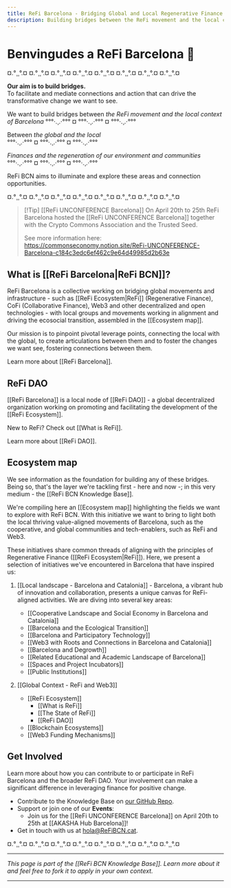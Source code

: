 ```yaml
---
title: ReFi Barcelona - Bridging Global and Local Regenerative Finance
description: Building bridges between the ReFi movement and the local context of Barcelona
---
```


# Benvingudes a ReFi Barcelona 🌱

¤.°¸¸°.¤ ¤.°¸¸°.¤ ¤.°¸¸°.¤ ¤.°¸¸°.¤ ¤.°¸¸°.¤ ¤.°¸¸°.¤ ¤.°¸¸°.¤ ¤.°¸¸°.¤

**Our aim is to build bridges.**  
To facilitate and mediate connections and action that can drive the transformative change we want to see.

We want to build bridges between *the ReFi movement and the local context of Barcelona*
°°°·.¸.·°°° ¤ °°°·.¸.·°°° ¤ °°°·.¸.·°°°  

Between *the global and the local*  
°°°·.¸.·°°° ¤ °°°·.¸.·°°° ¤ °°°·.¸.·°°°  

*Finances and the regeneration of our environment and communities*  
°°°·.¸.·°°° ¤ °°°·.¸.·°°° ¤ °°°·.¸.·°°°  

ReFi BCN aims to illuminate and explore these areas and connection opportunities.

¤.°¸¸°.¤ ¤.°¸¸°.¤ ¤.°¸¸°.¤ ¤.°¸¸°.¤ ¤.°¸¸°.¤ ¤.°¸¸°.¤ ¤.°¸¸°.¤ ¤.°¸¸°.¤


> [!Tip] [[ReFi UNCONFERENCE Barcelona]]
> On April 20th to 25th ReFi Barcelona hosted the [[ReFi UNCONFERENCE Barcelona]] together with the Crypto Commons Association and the Trusted Seed.
> 
> See more information here: https://commonseconomy.notion.site/ReFi-UNCONFERENCE-Barcelona-c184c3edc6ef462c9e64d49985d2b63e


## What is [[ReFi Barcelona|ReFi BCN]]?

ReFi Barcelona is a collective working on bridging global movements and infrastructure - such as [[ReFi Ecosystem|ReFi]] (Regenerative Finance), CoFi (Collaborative Finance), Web3 and other decentralized and open technologies - with local groups and movements working in alignment and driving the ecosocial transition, assembled in the [[Ecosystem map]].

Our mission is to pinpoint pivotal leverage points, connecting the local with the global, to create articulations between them and to foster the changes we want see, fostering connections between them.

Learn more about [[ReFi Barcelona]].

## ReFi DAO

[[ReFi Barcelona]] is a local node of [[ReFi DAO]] - a global decentralized organization working on promoting and facilitating the development of the [[ReFi Ecosystem]].

New to ReFi? Check out [[What is ReFi]].

Learn more about [[ReFi DAO]].

## Ecosystem map

We see information as the foundation for building any of these bridges. Being so, that's the layer we're tackling first - here and now -; in this very medium - the [[ReFi BCN Knowledge Base]].

We're compiling here an [[Ecosystem map]] highlighting the fields we want to explore with ReFi BCN. With this initiative we want to bring to light both the local thriving value-aligned movements of Barcelona, such as the cooperative, and global communities and tech-enablers, such as ReFi and Web3.

These initiatives share common threads of aligning with the principles of Regenerative Finance ([[ReFi Ecosystem|ReFi]]). Here, we present a selection of initiatives we've encountered in Barcelona that have inspired us:

1. [[Local landscape - Barcelona and Catalonia]] - Barcelona, a vibrant hub of innovation and collaboration, presents a unique canvas for ReFi-aligned activities. We are diving into several key areas:
	- [[Cooperative Landscape and Social Economy in Barcelona and Catalonia]]
	- [[Barcelona and the Ecological Transition]]
	- [[Barcelona and Participatory Technology]]
	- [[Web3 with Roots and Connections in Barcelona and Catalonia]]
	- [[Barcelona and Degrowth]]
	- [[Related Educational and Academic Landscape of Barcelona]]
	- [[Spaces and Project Incubators]]
	- [[Public Institutions]]

2. [[Global Context - ReFi and Web3]]
	- [[ReFi Ecosystem]]
		- [[What is ReFi]]
		- [[The State of ReFi]]
		- [[ReFi DAO]]
	- [[Blockchain Ecosystems]]
	- [[Web3 Funding Mechanisms]]

## Get Involved

Learn more about how you can contribute to or participate in ReFi Barcelona and the broader ReFi DAO. Your involvement can make a significant difference in leveraging finance for positive change.

- Contribute to the Knowledge Base on [our GitHub Repo](https://github.com/luizfernandosg/ReFi-Barcelona/).
- Support or join one of our **Events**:
	- Join us for the [[ReFi UNCONFERENCE Barcelona]] on April 20th to 25th at [[AKASHA Hub Barcelona]]!
- Get in touch with us at hola@ReFiBCN.cat.

¤.°¸¸°.¤ ¤.°¸¸°.¤ ¤.°¸¸°.¤ ¤.°¸¸°.¤ ¤.°¸¸°.¤ ¤.°¸¸°.¤ ¤.°¸¸°.¤ ¤.°¸¸°.¤

---

*This page is part of the [[ReFi BCN Knowledge Base]]. Learn more about it and feel free to fork it to apply in your own context.*

---
